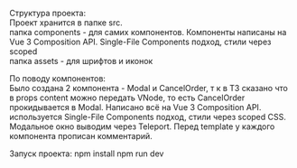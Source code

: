 Структура проекта:
<br>
Проект хранится в папке src.
<br>
папка components - для самих компонентов. Компоненты написаны на Vue 3 Composition API. Single-File Components подход, стили через scoped
<br>
папка assets - для шрифтов и иконок

По поводу компонентов:
<br>
Было создана 2 компонента - Modal и CancelOrder, т к в ТЗ сказано что в props content можно передать VNode, то есть CancelOrder прокидывается в Modal. Написано всё на Vue 3 Composition API. 
<br>
используется Single-File Components подход, стили через scoped CSS. Модальное окно выводим через Teleport. 
Перед template у каждого компонента прописан комментарий.

Запуск проекта:
npm install
npm run dev 
